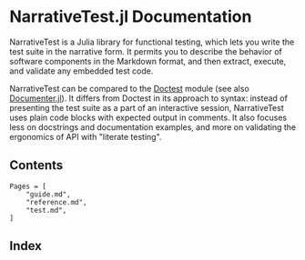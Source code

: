 # NarrativeTest.jl Documentation

NarrativeTest is a Julia library for functional testing, which lets you write
the test suite in the narrative form.  It permits you to describe the behavior
of software components in the Markdown format, and then extract, execute, and
validate any embedded test code.

NarrativeTest can be compared to the
[Doctest](https://docs.python.org/3/library/doctest.html) module (see also
[Documenter.jl](https://juliadocs.github.io/Documenter.jl/stable/man/doctests/)).
It differs from Doctest in its approach to syntax: instead of presenting the
test suite as a part of an interactive session, NarrativeTest uses plain code
blocks with expected output in comments.  It also focuses less on docstrings
and documentation examples, and more on validating the ergonomics of API with
"literate testing".


## Contents

```@contents
Pages = [
    "guide.md",
    "reference.md",
    "test.md",
]
```


## Index

```@index
```
